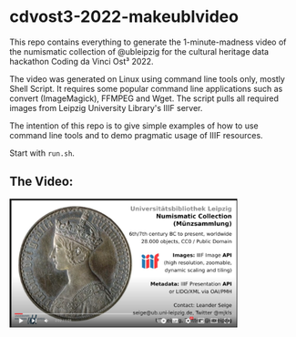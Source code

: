 # cdvost3-2022-makeublvideo

This repo contains everything to generate the 1-minute-madness video of the numismatic collection of @ubleipzig for the cultural heritage data hackathon Coding da Vinci Ost³ 2022.

The video was generated on Linux using command line tools only, mostly Shell Script. It requires some popular command line applications such as convert (ImageMagick), FFMPEG and Wget. The script pulls all required images from Leipzig University Library's IIIF server.

The intention of this repo is to give simple examples of how to use command line tools and to demo pragmatic usage of IIIF resources.

Start with ```run.sh```.

## The Video:
<a href="https://codingdavinci.de/de/daten/muenzsammlung-der-ub-leipzig" target="_blank"><img src="image.png" width="400" /></a>

